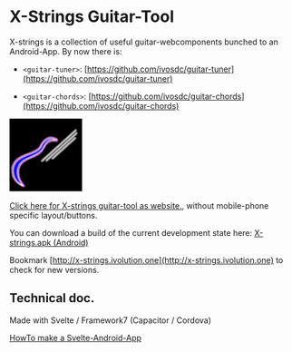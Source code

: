 # X-Strings Guitar-Tool
X-strings is a collection of useful guitar-webcomponents bunched to an Android-App. By now there is:
- `<guitar-tuner>`: [https://github.com/ivosdc/guitar-tuner](https://github.com/ivosdc/guitar-tuner)


- `<guitar-chords>`: [https://github.com/ivosdc/guitar-chords](https://github.com/ivosdc/guitar-chords)

![X-Strings Guitar-Tool](public/icons/128x128.png)

[Click here for X-strings guitar-tool as website.](https://ivosdc.github.io/guitar-tuner/dist "Guitar tuner Example"), without mobile-phone specific layout/buttons.


You can download a build of the current development state here:
[X-strings.apk (Android)](https://ivosdc.github.io/x-strings/build/x-strings.apk)

Bookmark [http://x-strings.ivolution.one](http://x-strings.ivolution.one) to check for new versions.


## Technical doc.
Made with Svelte / Framework7 (Capacitor / Cordova)

[HowTo make a Svelte-Android-App](./HowToSvelteAndroidApp.md "HowTo make a Svelte-Android-App")
